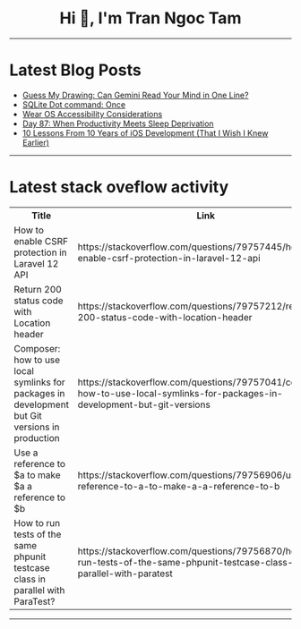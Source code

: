 <h1 align="center">Hi 👋, I'm Tran Ngoc Tam</h1>

---

# Latest Blog Posts 
<!-- BLOG-POST-LIST:START -->
- [Guess My Drawing: Can Gemini Read Your Mind in One Line?](https://dev.to/olgabraginskaya/guess-my-drawing-can-gemini-read-your-mind-in-one-line-1e36)
- [SQLite Dot command: Once](https://dev.to/mr_destructive/sqlite-dot-command-once-cfo)
- [Wear OS Accessibility Considerations](https://dev.to/eevajonnapanula/wear-os-accessibility-considerations-32i1)
- [Day 87: When Productivity Meets Sleep Deprivation](https://dev.to/casperday11/day-87-when-productivity-meets-sleep-deprivation-24e4)
- [10 Lessons From 10 Years of iOS Development &lpar;That I Wish I Knew Earlier&rpar;](https://dev.to/bismasaeed/10-lessons-from-10-years-of-ios-development-that-i-wish-i-knew-earlier-2302)
<!-- BLOG-POST-LIST:END -->

---

# Latest stack oveflow activity
<table>
  <tr><th>Title</th><th>Link</th></tr>
  <!-- STACKOVERFLOW:START --><tr><td>How to enable CSRF protection in Laravel 12 API</td><td>https://stackoverflow.com/questions/79757445/how-to-enable-csrf-protection-in-laravel-12-api</td></tr><tr><td>Return 200 status code with Location header</td><td>https://stackoverflow.com/questions/79757212/return-200-status-code-with-location-header</td></tr><tr><td>Composer: how to use local symlinks for packages in development but Git versions in production</td><td>https://stackoverflow.com/questions/79757041/composer-how-to-use-local-symlinks-for-packages-in-development-but-git-versions</td></tr><tr><td>Use a reference to $a to make $a a reference to $b</td><td>https://stackoverflow.com/questions/79756906/use-a-reference-to-a-to-make-a-a-reference-to-b</td></tr><tr><td>How to run tests of the same phpunit testcase class in parallel with ParaTest?</td><td>https://stackoverflow.com/questions/79756870/how-to-run-tests-of-the-same-phpunit-testcase-class-in-parallel-with-paratest</td></tr><!-- STACKOVERFLOW:END -->
</table>

---


